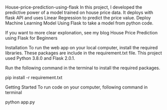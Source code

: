 House-price-prediction-using-flask
In this project, I developed the predictive power of a model trained on house price data. It deploys with flask API and uses Linear Regression to predict the price value. Deploy Machine Learning Model Using Flask to take a model from python code.

If you want to more clear explonation, see my blog House Price Prediction using Flask for Beginners

Installation
To run the web app on your local computer, install the required libraries. These packages are include in the requirement.txt file. This project used Python 3.8.0 and Flask 2.0.1.

Run the following command in the terminal to install the required packages.

pip install -r requirement.txt


Getting Started
To run code on your computer, following command in terminal


python app.py





